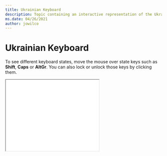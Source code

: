 ```yaml
--- 
title: Ukrainian Keyboard 
description: Topic containing an interactive representation of the Ukrainian Keyboard 
ms.date: 04/26/2021 
author: jowilco 
--- 
```

 
# Ukrainian Keyboard 
 
To see different keyboard states, move the mouse over state keys such as **Shift**, **Caps** or **AltGr**. You can also lock or unlock those keys by clicking them. 
 
<iframe src="kbdur.html" height="230"></iframe> 
